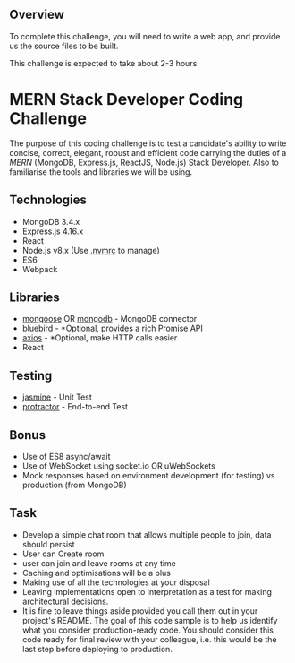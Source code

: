## Overview

To complete this challenge, you will need to write a  web app, and provide us the source files to be built.

This challenge is expected to take about 2-3 hours.


# MERN Stack Developer Coding Challenge

The purpose of this coding challenge is to test a candidate's ability to
write concise, correct, elegant, robust and efficient code carrying the
duties of a *MERN* (MongoDB, Express.js, ReactJS, Node.js) Stack
Developer. Also to familiarise the tools and libraries we will be using.

## Technologies

- MongoDB 3.4.x
- Express.js 4.16.x
- React
- Node.js v8.x (Use [.nvmrc](https://github.com/creationix/nvm) to manage)
- ES6
- Webpack

## Libraries

- [mongoose](https://www.npmjs.com/package/mongoose) OR [mongodb](https://www.npmjs.com/package/mongodb) - MongoDB connector
- [bluebird](https://www.npmjs.com/package/bluebird) - *Optional, provides a rich Promise API
- [axios](https://www.npmjs.com/package/axios) - *Optional, make HTTP calls easier
- React

## Testing

- [jasmine](https://www.npmjs.com/package/jasmine) - Unit Test
- [protractor](https://www.npmjs.com/package/protractor) - End-to-end Test

## Bonus

- Use of ES8 async/await
- Use of WebSocket using socket.io OR uWebSockets
- Mock responses based on environment development (for testing) vs production (from MongoDB)

## Task

- Develop a simple chat room that allows multiple people to join, data should persist
- User can Create room 
- user can join and leave rooms at any time
- Caching and optimisations will be a plus
- Making use of all the technologies at your disposal
- Leaving implementations open to interpretation as a test for making architectural decisions.
- It is fine to leave things aside provided you call them out in your project's README. The goal of this code sample is to help us identify what you consider production-ready code. You should consider this code ready for final review with your colleague, i.e. this would be the last step before deploying to production.

